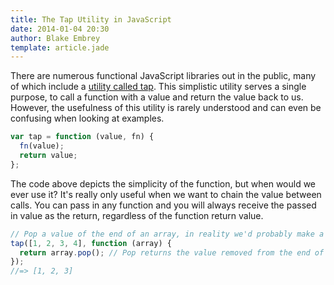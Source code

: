 ```yaml
---
title: The Tap Utility in JavaScript
date: 2014-01-04 20:30
author: Blake Embrey
template: article.jade
---
```


There are numerous functional JavaScript libraries out in the public, many of which include a [utility called tap](http://underscorejs.org/#tap). This simplistic utility serves a single purpose, to call a function with a value and return the value back to us. However, the usefulness of this utility is rarely understood and can even be confusing when looking at examples.

```javascript
var tap = function (value, fn) {
  fn(value);
  return value;
};
```

The code above depicts the simplicity of the function, but when would we ever use it? It's really only useful when we want to chain the value between calls. You can pass in any function and you will always receive the passed in value as the return, regardless of the function return value.

```javascript
// Pop a value of the end of an array, in reality we'd probably make a pop utility.
tap([1, 2, 3, 4], function (array) {
  return array.pop(); // Pop returns the value removed from the end of the array.
});
//=> [1, 2, 3]
```
